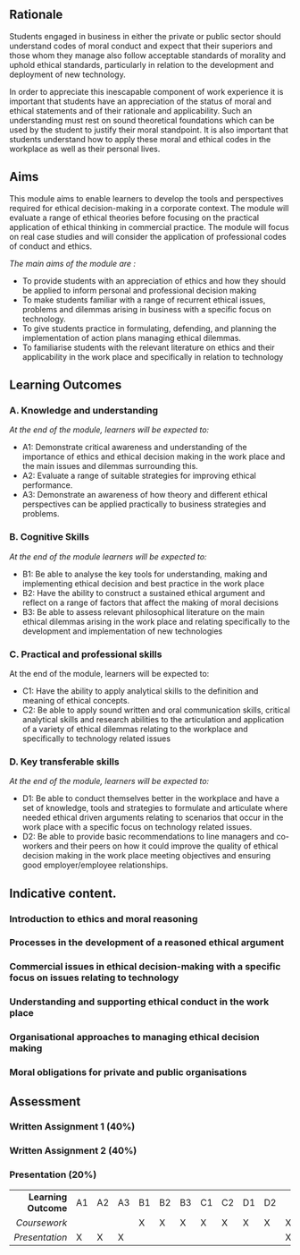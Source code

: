 ## Rationale

Students engaged in business in either the private or public sector should understand codes of moral conduct and expect that their superiors and those whom they manage also follow acceptable standards of morality and uphold ethical standards, particularly in relation to the development and deployment of new technology.

In order to appreciate this inescapable component of work experience it is important that students have an appreciation of the status of moral and ethical statements and of their rationale and applicability. Such an understanding must rest on sound theoretical foundations which can be used by the student to justify their moral standpoint. It is also important that students understand how to apply these moral and ethical codes in the workplace as well as their personal lives.

## Aims

This module aims to enable learners to develop the tools and perspectives required for ethical decision-making in a corporate context. The module will evaluate a range of ethical theories before focusing on the practical application of ethical thinking in commercial practice. The module will focus on real case studies and will consider the application of professional codes of conduct and ethics.

_The main aims of the module are :_

* To provide students with an appreciation of ethics and how they should be applied to inform personal and professional decision making 
* To make students familiar with a range of recurrent ethical issues, problems and dilemmas arising in business with a specific focus on technology.
* To give students practice in formulating, defending, and planning the implementation of action plans managing ethical dilemmas.
* To familiarise students with the relevant literature on ethics and their applicability in the work place and specifically in relation to technology

## Learning Outcomes

### A. Knowledge and understanding

_At the end of the module, learners will be expected to:_

* A1: Demonstrate critical awareness and understanding of the importance of ethics and ethical decision making in the work place and the main issues and dilemmas surrounding this. 
* A2: Evaluate a range of suitable strategies for improving ethical performance.
* A3: Demonstrate an awareness of how theory and different ethical perspectives can be applied practically to business strategies and problems.

### B. Cognitive Skills

_At the end of the module learners will be expected to:_

* B1: Be able to analyse the key tools for understanding, making and implementing ethical decision and best practice in the work place
* B2: Have the ability to construct a sustained ethical argument and reflect on a range of factors that affect the making of moral decisions
* B3: Be able to assess relevant philosophical literature on the main ethical dilemmas arising in the work place and relating specifically to the development and implementation of new technologies

### C. Practical and professional skills

At the end of the module, learners will be expected to:

* C1: Have the ability to apply analytical skills to the definition and meaning of ethical concepts.
* C2: Be able to apply sound written and oral communication skills, critical analytical skills and research abilities to the articulation and application of a variety of ethical dilemmas relating to the workplace and specifically to technology related issues

### D. Key transferable skills

_At the end of the module, learners will be expected to:_

* D1: Be able to conduct themselves better in the workplace and have a set of knowledge, tools and strategies to formulate and articulate where needed ethical driven arguments relating to scenarios that occur in the work place with a specific focus on technology related issues. 
* D2: Be able to provide basic recommendations to line managers and co-workers and their peers on how it could improve the quality of ethical decision making in the work place meeting objectives and ensuring good employer/employee relationships.

## Indicative content.

### Introduction to ethics and moral reasoning

### Processes in the development of a reasoned ethical argument

### Commercial issues in ethical decision-making with a specific focus on issues relating to technology

### Understanding and supporting ethical conduct in the work place

### Organisational approaches to managing ethical decision making

### Moral obligations for private and public organisations

## Assessment

### Written Assignment 1 \(40%\)

### Written Assignment 2 \(40%\)

### Presentation \(20%\)

|  |  |  |  |  |  |  |  |  |  |  |  |  |
| ---: | :--- | :--- | :--- | :--- | :--- | :--- | :--- | :--- | :--- | :--- | :--- | :--- |
| **Learning Outcome** | A1 | A2 | A3 | B1 | B2 | B3 | C1 | C2 | D1 | D2 |  |  |
| _Coursework_ |  |  |  | X | X | X | X | X | X | X | X | X |
| _Presentation_ | X | X | X |  |  |  |  |  |  |  | X | X |

